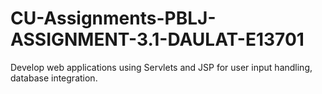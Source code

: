 # CU-Assignments-PBLJ-ASSIGNMENT-3.1-DAULAT-E13701
Develop web applications using Servlets and JSP for user input handling, database integration.
